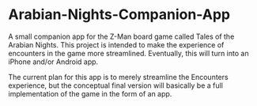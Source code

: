 # Arabian-Nights-Companion-App
A small companion app for the Z-Man board game called Tales of the Arabian Nights. This project is intended to make the experience of encounters in the game more streamlined. Eventually, this will turn into an iPhone and/or Android app.

The current plan for this app is to merely streamline the Encounters experience, but the conceptual final version will basically be a full implementation of the game in the form of an app.
